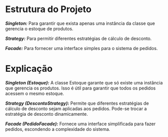 # **Estrutura do Projeto**

***Singleton:*** Para garantir que exista apenas uma instância da classe que gerencia o estoque de produtos.


***Strategy:*** Para permitir diferentes estratégias de cálculo de desconto.


***Facade:*** Para fornecer uma interface simples para o sistema de pedidos.

# **Explicação**

***Singleton (Estoque):*** A classe Estoque garante que só existe uma instância que gerencia os produtos. Isso é útil para garantir que todos os pedidos acessem o mesmo estoque.


***Strategy (DescontoStrategy):*** Permite que diferentes estratégias de cálculo de desconto sejam aplicadas aos pedidos. Pode-se trocar a estratégia de desconto dinamicamente.


***Facade (PedidoFacade):*** Fornece uma interface simplificada para fazer pedidos, escondendo a complexidade do sistema.

